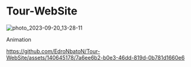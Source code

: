 # Tour-WebSite
![photo_2023-09-20_13-28-11](https://github.com/EdroNbatoN/Tour-WebSite/assets/140645178/c5935342-a125-4c54-a339-c37164b714af)

Animation

https://github.com/EdroNbatoN/Tour-WebSite/assets/140645178/7a6ee6b2-b0e3-46dd-819d-0b781d1660e6

